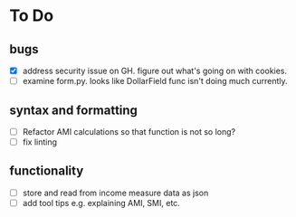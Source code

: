 # To Do
## bugs 
- [x] address security issue on GH. figure out what's going on with cookies.
- [ ] examine form.py. looks like DollarField func isn't doing much currently.

## syntax and formatting
- [ ] Refactor AMI calculations so that function is not so long?
- [ ] fix linting

## functionality
- [ ] store and read from income measure data as json
- [ ] add tool tips e.g. explaining AMI, SMI, etc.